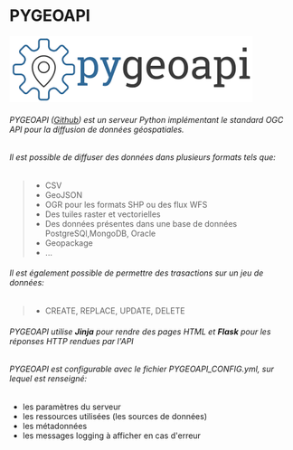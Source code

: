 # PYGEOAPI  
![](/ressources/pygeoapi_logo.png)

###### PYGEOAPI ([Github](https://github.com/geopython/pygeoapi?source=post_page-----5f52baba731f--------------------------------)) est un serveur Python implémentant le standard OGC API pour la diffusion de données géospatiales.



###### Il est possible de diffuser des données dans plusieurs formats tels que:
>
> - CSV
> - GeoJSON
> - OGR pour les formats SHP ou des flux WFS
> - Des tuiles raster et vectorielles
> - Des données présentes dans une base de données PostgreSQl,MongoDB, Oracle
> - Geopackage
> - ...

###### Il est également possible de permettre des trasactions sur un jeu de données:
> - CREATE, REPLACE, UPDATE, DELETE

###### PYGEOAPI utilise **Jinja** pour rendre des pages HTML et **Flask** pour les réponses HTTP rendues par l'API

###### PYGEOAPI est configurable avec le fichier PYGEOAPI_CONFIG.yml, sur lequel est renseigné:
- les paramètres du serveur
- les ressources utilisées (les sources de données)
- les métadonnées
- les messages logging à afficher en cas d'erreur
